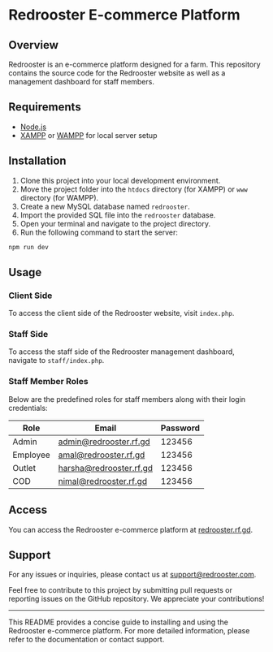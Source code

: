 # Redrooster E-commerce Platform

## Overview

Redrooster is an e-commerce platform designed for a farm. This repository contains the source code for the Redrooster website as well as a management dashboard for staff members.

## Requirements

- [Node.js](https://nodejs.org/)
- [XAMPP](https://www.apachefriends.org/index.html) or [WAMPP](https://www.wampserver.com/en/) for local server setup

## Installation

1. Clone this project into your local development environment.
2. Move the project folder into the `htdocs` directory (for XAMPP) or `www` directory (for WAMPP).
3. Create a new MySQL database named `redrooster`.
4. Import the provided SQL file into the `redrooster` database.
5. Open your terminal and navigate to the project directory.
6. Run the following command to start the server:

```bash
npm run dev
```

## Usage

### Client Side

To access the client side of the Redrooster website, visit `index.php`.

### Staff Side

To access the staff side of the Redrooster management dashboard, navigate to `staff/index.php`.

### Staff Member Roles

Below are the predefined roles for staff members along with their login credentials:

| Role     | Email                       | Password |
| -------- | --------------------------- | -------- |
| Admin    | admin@redrooster.rf.gd      | 123456   |
| Employee | amal@redrooster.rf.gd       | 123456   |
| Outlet   | harsha@redrooster.rf.gd     | 123456   |
| COD      | nimal@redrooster.rf.gd      | 123456   |

## Access

You can access the Redrooster e-commerce platform at [redrooster.rf.gd](redrooster.rf.gd).

## Support

For any issues or inquiries, please contact us at [support@redrooster.com](mailto:support@redrooster.com).

Feel free to contribute to this project by submitting pull requests or reporting issues on the GitHub repository. We appreciate your contributions!

---

This README provides a concise guide to installing and using the Redrooster e-commerce platform. For more detailed information, please refer to the documentation or contact support.
